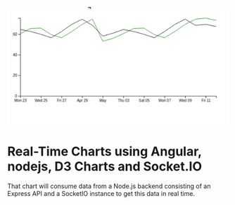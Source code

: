 ![](realMap.gif)


# Real-Time Charts using Angular, nodejs, D3 Charts and Socket.IO

That chart will consume data from a Node.js backend consisting of an Express API and a SocketIO instance to get this data in real time.


